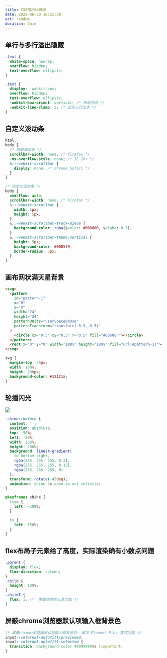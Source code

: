 ```yaml
---
title: CSS常用代码段
date: 2023-06-30 10:51:38
art: random
duration: 2min
---
```


## 单行与多行溢出隐藏

```css
.text {
  white-space: nowrap;
  overflow: hidden;
  text-overflow: ellipsis;
}
```

```css
.text {
  display: -webkit-box;
  overflow: hidden;
  text-overflow: ellipsis;
  -webkit-box-orient: vertical; /* 布局方向 */
  -webkit-line-clamp: 3; /* 显示三行文本 */
}
```

## 自定义滚动条

```css
html,
body {
  /* 隐藏滚动条 */
  scrollbar-width: none; /* firefox */
  -ms-overflow-style: none; /* IE 10+ */
  &::-webkit-scrollbar {
    display: none; /* Chrome Safari */
  }
}

/* 自定义滚动条 */
body {
  overflow: auto;
  scrollbar-width: none; /* Firefox */
  &::-webkit-scrollbar {
    width: 5px;
    height: 5px;
  }
  &::-webkit-scrollbar-track-piece {
    background-color: rgba($color: #000000, $alpha: 0.3);
  }
  &::-webkit-scrollbar-thumb:vertical {
    height: 5px;
    background-color: #0085f9;
    border-radius: 6px;
  }
}
```

## 画布网状满天星背景

```html
<svg>
  <pattern
    id="pattern-1"
    x="0"
    y="0"
    width="24"
    height="24"
    patternUnits="userSpaceOnUse"
    patternTransform="translate(-0.5,-0.5)"
  >
    <circle cx="0.5" cy="0.5" r="0.5" fill="#60606F"></circle>
  </pattern>
  <rect x="0" y="0" width="100%" height="100%" fill="url(#pattern-1)"></rect>
</svg>
```

```css
svg {
  margin-top: 20px;
  width: 100%;
  height: 200px;
  background-color: #13121a;
}
```

<!-- ![2023-03-09-15-45-20](https://zerdocs.oss-cn-shanghai.aliyuncs.com/interview/2023-03-09-15-45-20.png) -->

## 轮播闪光

![](https://zerdocs.oss-cn-shanghai.aliyuncs.com/interview/202306052345184.gif)

```css
.shine::before {
  content: '';
  position: absolute;
  top: -50%;
  left: -50%;
  width: 200%;
  height: 200%;
  background: linear-gradient(
    to bottom right,
    rgba(255, 255, 255, 0.3),
    rgba(255, 255, 255, 0.15),
    rgba(255, 255, 255, 0)
  );
  transform: rotate(-45deg);
  animation: shine 2s ease-in-out infinite;
}

@keyframes shine {
  from {
    left: -200%;
  }

  to {
    left: 150%;
  }
}
```

## flex布局子元素给了高度，实际渲染确有小数点问题

```css
.parent {
  display: flex;
  flex-direction: column;
}
.child {
  height: 100%;
}
.child1 {
  flex: 1; /*  需要给相邻元素添加 */
}
```

## 屏蔽chrome浏览器默认项输入框背景色

```css
/* 屏蔽chrome浏览器默认项输入框背景色: 解决 Element-Plus 样式问题 */
input:-internal-autofill-previewed,
input:-internal-autofill-selected {
  transition: background-color 999999999s !important;
}
```
